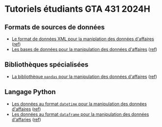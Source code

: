 # Tutoriels étudiants GTA 431 2024H

## Formats de sources de données
- [Le format de données XML pour la maniplation des données d'affaires](./tutoriels/xml/README.md)  ([ref](https://github.com/Meganecordeau/Tutoriel_XML))
- [Les bases de données pour la manipulation des données d'affaires](./tutoriels/bd/README.md)  ([ref](https://github.com/Yvem22/Tutoriel-base-de-donn-e))

## Bibliothèques spécialisées
- [La bibliothèque `pandas` pour la manipulation des données d'affaires](./tutoriels/pandas/README.md)  ([ref](https://github.com/ShanyRoberge/Projet-tutoriel))

## Langage Python
- [Les données au format `datetime` pour la manipulation des données d'affaires](./tutoriels/datetime/README.md)  ([ref](https://github.com/pitalain/Tutoriel))
- [Les données au format `dataframe` pour la manipulation des données d'affaries](./tutoriels/dataframe/README.md)  ([ref](https://github.com/udes-gta431/gta431-livrable-tutoriel-SIMR2601/blob/main/tutoriel.md))

